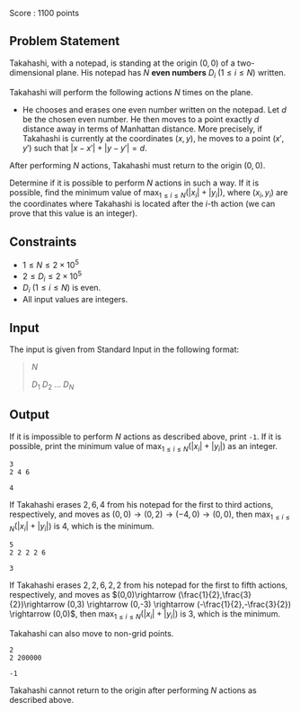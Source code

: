 Score : $1100$ points

## Problem Statement

Takahashi, with a notepad, is standing at the origin $(0,0)$ of a two-dimensional plane. His notepad has $N$ **even numbers** $D_i\ (1\leq i \leq N)$ written.

Takahashi will perform the following actions $N$ times on the plane.

- He chooses and erases one even number written on the notepad. Let $d$ be the chosen even number. He then moves to a point exactly $d$ distance away in terms of Manhattan distance. More precisely, if Takahashi is currently at the coordinates $(x,y)$, he moves to a point $(x',y')$ such that $|x-x'|+|y-y'|=d$.

After performing $N$ actions, Takahashi must return to the origin $(0,0)$.

Determine if it is possible to perform $N$ actions in such a way. If it is possible, find the minimum value of $\displaystyle \max_{1\leq i \leq N}(|x_i|+|y_i|)$, where $(x_i,y_i)$ are the coordinates where Takahashi is located after the $i$-th action (we can prove that this value is an integer).

## Constraints

- $1 \leq N \leq 2 \times 10^5$
- $2 \leq D_i \leq 2 \times 10^5$
- $D_i\ (1\leq i \leq N)$ is even.
- All input values are integers.

## Input

The input is given from Standard Input in the following format:

> $N$
> 
> $D_1$ $D_2$ $\dots$ $D_N$

## Output

If it is impossible to perform $N$ actions as described above, print `-1`. If it is possible, print the minimum value of $\displaystyle \max_{1\leq i \leq N}(|x_i|+|y_i|)$ as an integer.

```input1
3
2 4 6
```

```output1
4
```

If Takahashi erases $2,6,4$ from his notepad for the first to third actions, respectively, and moves as $(0,0)\rightarrow (0,2) \rightarrow (-4,0) \rightarrow (0,0)$, then $\displaystyle \max_{1\leq i \leq N}(|x_i|+|y_i|)$ is $4$, which is the minimum.

```input2
5
2 2 2 2 6
```

```output2
3
```

If Takahashi erases $2,2,6,2,2$ from his notepad for the first to fifth actions, respectively, and moves as $(0,0)\rightarrow (\frac{1}{2},\frac{3}{2})\rightarrow (0,3) \rightarrow (0,-3) \rightarrow (-\frac{1}{2},-\frac{3}{2}) \rightarrow (0,0)$, then $\displaystyle \max_{1\leq i \leq N}(|x_i|+|y_i|)$ is $3$, which is the minimum.

Takahashi can also move to non-grid points.

```input3
2
2 200000
```

```output3
-1
```

Takahashi cannot return to the origin after performing $N$ actions as described above.